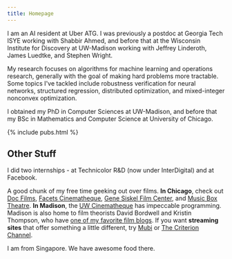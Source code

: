 ```yaml
---
title: Homepage
---
```


I am an AI resident at Uber ATG. 
I was previously a postdoc at Georgia Tech ISYE working with Shabbir Ahmed, and before that at the Wisconsin Institute for Discovery at UW-Madison working with Jeffrey Linderoth, James Luedtke, and Stephen Wright.

My research focuses on algorithms for machine learning and operations research, generally with the goal of making hard problems more tractable.
Some topics I've tackled include robustness verification for neural networks, structured regression, distributed optimization, and mixed-integer nonconvex optimization.

I obtained my PhD in Computer Sciences at UW-Madison, and before that my BSc in
Mathematics and Computer Science at University of Chicago.

{% include pubs.html %}

## Other Stuff

I did two internships - at Technicolor R&D (now under InterDigital)
and at Facebook.

A good chunk of my free time geeking out over films. 
**In Chicago**, check out [Doc Films](http://docfilms.uchicago.edu/), [Facets
Cinematheque](http://www.facets.org/cinematheque/), [Gene Siskel Film Center](https://www.siskelfilmcenter.org/), and [Music Box Theatre](https://www.musicboxtheatre.com/). 
**In Madison**, the [UW Cinematheque](http://cinema.wisc.edu) has impeccable programming. Madison is also home to film theorists David Bordwell and Kristin Thompson, who have [one of my favorite film blogs](http://www.davidbordwell.net/blog/). 
If you want **streaming sites** that offer something a little different, try [Mubi](https://mubi.com/) or [The Criterion Channel](https://www.criterionchannel.com/).

I am from Singapore. We have awesome food there.